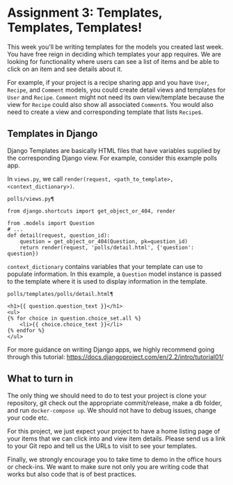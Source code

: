 Assignment 3: Templates, Templates, Templates!
========

This week you'll be writing templates for the models you created last week. You have free reign in deciding which templates your app requires. We are looking for functionality where users can see a list of items and be able to click on an item and see details about it.

For example, if your project is a recipe sharing app and you have `User`, `Recipe`, and `Comment` models, you could create detail views and templates for `User` and `Recipe`. `Comment` might not need its own view/template because the view for `Recipe` could also show all associated `Comment`s. You would also need to create a view and corresponding template that lists `Recipe`s.

Templates in Django
----

Django Templates are basically HTML files that have variables supplied by the corresponding Django view. For example, consider this example polls app.

In `views.py`, we call `render(request, <path_to_template>, <context_dictionary>)`.

`polls/views.py¶`
```
from django.shortcuts import get_object_or_404, render

from .models import Question
# ...
def detail(request, question_id):
    question = get_object_or_404(Question, pk=question_id)
    return render(request, 'polls/detail.html', {'question': question})
```

`context_dictionary` contains variables that your template can use to populate information. In this example, a `Question` model instance is passed to the template where it is used to display information in the template.

`polls/templates/polls/detail.html¶`
```
<h1>{{ question.question_text }}</h1>
<ul>
{% for choice in question.choice_set.all %}
    <li>{{ choice.choice_text }}</li>
{% endfor %}
</ul>
```

For more guidance on writing Django apps, we highly recommend going through this tutorial:
https://docs.djangoproject.com/en/2.2/intro/tutorial01/

What to turn in
---------------

The only thing we should need to do to test your project is clone your repository, git check out the appropriate commit/release, make a db folder, and run `docker-compose up`. We should not have to debug issues, change your code etc.

For this project, we just expect your project to have a home listing page of your items that we can click into and view item details. Please send us a link to your Git repo and tell us the URLs to visit to see your templates.

Finally, we strongly encourage you to take time to demo in the office hours or check-ins. We want to make sure not only you are writing code that works but also code that is of best practices.
